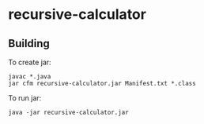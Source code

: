 # recursive-calculator

## Building

To create jar:
```
javac *.java
jar cfm recursive-calculator.jar Manifest.txt *.class
```

To run jar:
```
java -jar recursive-calculator.jar
```
